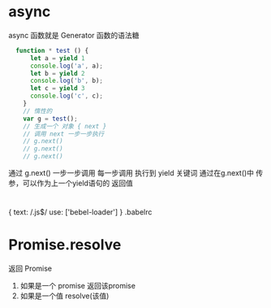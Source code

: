 # async
  async 函数就是 Generator 函数的语法糖

```js
  function * test () {
      let a = yield 1
      console.log('a', a);
      let b = yield 2
      console.log('b', b);
      let c = yield 3
      console.log('c', c);
    }
    // 惰性的
    var g = test();
    // 生成一个 对象 { next }
    // 调用 next 一步一步执行
    // g.next()
    // g.next()
    // g.next()
```
  通过 g.next() 一步一步调用 
  每一步调用 执行到 yield 关键词
  通过在g.next()中 传参，可以作为上一个yield语句的 返回值

# 
  {
    text: /\.js$/
    use: ['bebel-loader']
  }
  .babelrc

# Promise.resolve
返回 Promise
  1. 如果是一个 promise 返回该promise
  2. 如果是一个值 resolve(该值)